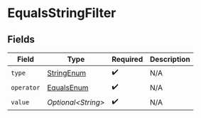 # EqualsStringFilter


## Fields

| Field                                               | Type                                                | Required                                            | Description                                         |
| --------------------------------------------------- | --------------------------------------------------- | --------------------------------------------------- | --------------------------------------------------- |
| `type`                                              | [StringEnum](../../models/components/StringEnum.md) | :heavy_check_mark:                                  | N/A                                                 |
| `operator`                                          | [EqualsEnum](../../models/components/EqualsEnum.md) | :heavy_check_mark:                                  | N/A                                                 |
| `value`                                             | *Optional\<String>*                                 | :heavy_check_mark:                                  | N/A                                                 |